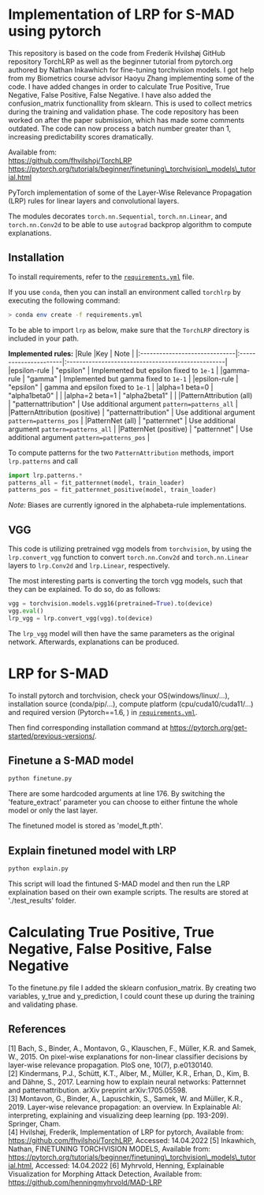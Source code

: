 # Implementation of LRP for S-MAD using pytorch
This repository is based on the code from Frederik Hvilshøj GitHub repository TorchLRP as well as the beginner tutorial from pytorch.org authored by Nathan Inkawhich for fine-tuning torchvision models. I got help from my Biometrics course advisor Haoyu Zhang implementing some of the code. I have added changes in order to calculate True Positive, True Negative, False Positive, False Negative. I have also added the confusion_matrix functionallity from sklearn. This is used to collect metrics during the training and validation phase. The code repository has been worked on after the paper submission, which has made some comments outdated. The code can now process a batch number greater than 1, increasing predictability scores dramatically.    

Available from: <br />
https://github.com/fhvilshoj/TorchLRP <br />
https://pytorch.org/tutorials/beginner/finetuning\_torchvision\_models\_tutorial.html

PyTorch implementation of some of the Layer-Wise Relevance Propagation (LRP)
rules for linear layers and convolutional layers.

The modules decorates `torch.nn.Sequential`, `torch.nn.Linear`, and
`torch.nn.Conv2d` to be able to use `autograd` backprop algorithm to compute
explanations.

## Installation
To install requirements, refer to the [`requirements.yml`](requirements.yml)
file.

If you use `conda`, then you can install an environment called `torchlrp` by
executing the following command: 

```bash
> conda env create -f requirements.yml
```

To be able to import `lrp` as below, make sure that the `TorchLRP` directory is
included in your path.


**Implemented rules:**
|Rule 							|Key 					| Note 												|
|:------------------------------|:----------------------|:--------------------------------------------------|
|epsilon-rule					| "epsilon" 			| Implemented but epsilon fixed to `1e-1` 			|
|gamma-rule						| "gamma" 				| Implemented but gamma fixed to `1e-1`				|
|epsilon-rule					| "epsilon" 			| gamma and epsilon fixed to `1e-1`					|
|alpha=1 beta=0 				| "alpha1beta0" 		| 													|
|alpha=2 beta=1 				| "alpha2beta1" 		| 													|
|PatternAttribution (all) 		| "patternattribution" 	| Use additional argument `pattern=patterns_all` 	|
|PatternAttribution (positive) 	| "patternattribution" 	| Use additional argument `pattern=patterns_pos` 	|
|PatternNet (all) 				| "patternnet" 			| Use additional argument `pattern=patterns_all` 	|
|PatternNet (positive) 			| "patternnet" 			| Use additional argument `pattern=patterns_pos` 	|

To compute patterns for the two `PatternAttribution` methods, import
`lrp.patterns` and call
```python 
import lrp.patterns.*
patterns_all = fit_patternnet(model, train_loader)
patterns_pos = fit_patternnet_positive(model, train_loader)
```
_Note:_ Biases are currently ignored in the alphabeta-rule implementations.


## VGG
This code is utilizing pretrained vgg models from `torchvision`,
by using the `lrp.convert_vgg` function to convert `torch.nn.Conv2d` and `torch.nn.Linear` layers to `lrp.Conv2d` and `lrp.Linear`, respectively. 

The most interesting parts is converting the torch vgg models, such that they can be
explained. To do so, do as follows:

```python 
vgg = torchvision.models.vgg16(pretrained=True).to(device)
vgg.eval()
lrp_vgg = lrp.convert_vgg(vgg).to(device)
```

The `lrp_vgg` model will then have the same parameters as the original network.
Afterwards, explanations can be produced.


# LRP for S-MAD

To install pytorch and torchvision, check your OS(windows/linux/...), installation source (conda/pip/...), compute platform (cpu/cuda10/cuda11/...) and required version (Pytorch==1.6, ) in [`requirements.yml`](requirements.yml).

Then find corresponding installation command at https://pytorch.org/get-started/previous-versions/.


## Finetune a S-MAD model
 ```bash
python finetune.py
```
There are some hardcoded arguments at line 176. By switching the 'feature_extract' parameter you can choose to either fintune the whole model or only the last layer.

The finetuned model is stored as 'model_ft.pth'.

## Explain finetuned model with LRP
 ```bash
python explain.py 
```

This script will load the fintuned S-MAD model and then run the LRP explaination based on their own example scripts. The results are stored at './test_results' folder.


# Calculating True Positive, True Negative, False Positive, False Negative 

To the finetune.py file I added the sklearn confusion_matrix. By creating two variables, y_true and y_prediction, I could count these up during the training and validating phase.


## References
[1] Bach, S., Binder, A., Montavon, G., Klauschen, F., Müller, K.R. and Samek, W., 2015. On pixel-wise explanations for non-linear classifier decisions by layer-wise relevance propagation. PloS one, 10(7), p.e0130140.  
[2] Kindermans, P.J., Schütt, K.T., Alber, M., Müller, K.R., Erhan, D., Kim, B. and Dähne, S., 2017. Learning how to explain neural networks: Patternnet and patternattribution. arXiv preprint arXiv:1705.05598.  
[3] Montavon, G., Binder, A., Lapuschkin, S., Samek, W. and Müller, K.R., 2019. Layer-wise relevance propagation: an overview. In Explainable AI: interpreting, explaining and visualizing deep learning (pp. 193-209). Springer, Cham.  
[4] Hvilshøj, Frederik, Implementation of LRP for pytorch, Available from: https://github.com/fhvilshoj/TorchLRP, Accessed: 14.04.2022 
[5] Inkawhich, Nathan, FINETUNING TORCHVISION MODELS, Available from: https://pytorch.org/tutorials/beginner/finetuning\_torchvision\_models\_tutorial.html, Accessed: 14.04.2022
[6] Myhrvold, Henning, Explainable Visualization for Morphing Attack Detection, Available from: https://github.com/henningmyhrvold/MAD-LRP

